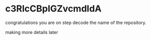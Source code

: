 # c3RlcCBpIGZvcmdldA
congratulations you are on step decode the name of the repository.

making more details later

